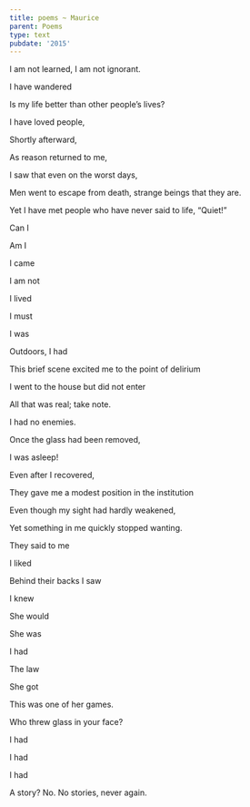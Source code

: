 ```yaml
---
title: poems ~ Maurice
parent: Poems
type: text
pubdate: '2015'
---
```

I am not learned, I am not ignorant.

I have wandered

Is my life better than other people’s lives?

I have loved people,

Shortly afterward,

As reason returned to me,

I saw that even on the worst days,

Men went to escape from death, strange beings that they are.

Yet I have met people who have never said to life, “Quiet!”

Can I

Am I

I came

I am not

I lived

I must

I was

Outdoors, I had

This brief scene excited me to the point of delirium

I went to the house but did not enter

All that was real; take note.

I had no enemies.

Once the glass had been removed,

I was asleep!

Even after I recovered,

They gave me a modest position in the institution

Even though my sight had hardly weakened,

Yet something in me quickly stopped wanting.

They said to me

I liked

Behind their backs I saw

I knew

She would

She was

I had

The law

She got

This was one of her games.

Who threw glass in your face?

I had

I had

I had

A story? No. No stories, never again.
